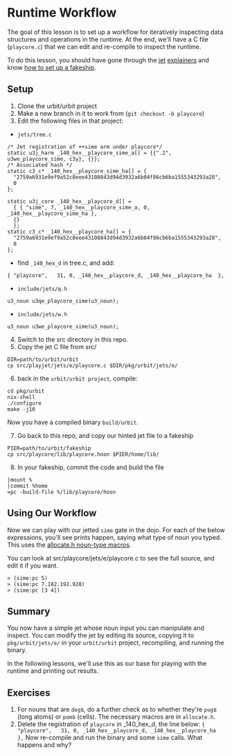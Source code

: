 # Runtime Workflow
The goal of this lesson is to set up a workflow for iteratively inspecting data structures and operations in the runtime. At the end, we'll have a C file (`playcore.c`) that we can edit and re-compile to inspect the runtime.

To do this lesson, you should have gone through the [jet](https://github.com/timlucmiptev/docs-runtime/blob/master/jets1_current.md) [explainers](https://github.com/timlucmiptev/docs-runtime/blob/master/jets2_examples.md) and know [how to set up a fakeship](https://github.com/timlucmiptev/gall-guide/blob/master/workflow.md).

## Setup
1. Clone the urbit/urbit project
2. Make a new branch in it to work from (`git checkout -b playcore`)
3. Edit the following files in that project:
  - `jets/tree.c`
```
/* Jet registration of ++sime arm under playcore*/
static u3j_harm _140_hex__playcore_sime_a[] = {{".2", u3we_playcore_sime, c3y}, {}};
/* Associated hash */
static c3_c* _140_hex__playcore_sime_ha[] = {
  "2759a6931e9ef9a52c8eee43108843d94d3932a6b04f86cb6ba1555343293a28",
  0
};

static u3j_core _140_hex__playcore_d[] =
  { { "sime", 7, _140_hex__playcore_sime_a, 0, _140_hex__playcore_sime_ha },
  {}
  };
static c3_c* _140_hex__playcore_ha[] = {
  "2759a6931e9ef9a52c8eee43108843d94d3932a6b04f86cb6ba1555343293a28",
  0
};
```
  - find `_140_hex_d` in tree.c, and add:
  ```
  { "playcore",   31, 0, _140_hex__playcore_d, _140_hex__playcore_ha  },
  ```

  - `include/jets/q.h`
```
u3_noun u3qe_playcore_sime(u3_noun);
```
  - `include/jets/w.h`
```
u3_noun u3we_playcore_sime(u3_noun);
```

4. Switch to the src directory in this repo.
5. Copy the jet C file from src/
```
DIR=path/to/urbit/urbit
cp src/playjet/jets/e/playcore.c $DIR/pkg/urbit/jets/e/
```
6. back in the `urbit/urbit project`, compile:
```
cd pkg/urbit
nix-shell
./configure
make -j10
```
Now you have a compiled binary `build/urbit`.

7. Go back to this repo, and copy our hinted jet file to a fakeship
```
PIER=path/to/urbit/fakeship
cp src/playcore/lib/playcore.hoon $PIER/home/lib/
```

8. In your fakeship, commit the code and build the file
```
|mount %
|commit %home
=pc -build-file %/lib/playcore/hoon
```

## Using Our Workflow
Now we can play with our jetted `sime` gate in the dojo.  For each of the below expressions, you'll see prints happen, saying what type of noun you typed.  This uses the [allocate.h noun-type macros](https://github.com/urbit/urbit/blob/3fc5db758b5b27e574da4d1254768d480998ce63/pkg/urbit/include/noun/allocate.h#L199). 

You can look at src/playcore/jets/e/playcore.c to see the full source, and edit it if you want.
```
> (sime:pc 5)
> (sime:pc 7.182.192.928)
> (sime:pc [3 4])
```

## Summary
You now have a simple jet whose noun input you can manipulate and inspect. You can modify the jet by editing its source, copying it to `pkg/urbit/jets/e/` in your `urbit/urbit` project, recompiling, and running the binary.

In the following lessons, we'll use this as our base for playing with the runtime and printing out results.

## Exercises
1. For nouns that are `dog`s, do a further check as to whether they're `pug`s (long atoms) or `pom`s (cells). The necessary macros are in `allocate.h`.
2. Delete the registration of `playcore` in _140_hex_d, the line below:
  `{ "playcore",   31, 0, _140_hex__playcore_d, _140_hex__playcore_ha  },`
Now re-compile and run the binary and some `sime` calls. What happens and why?
